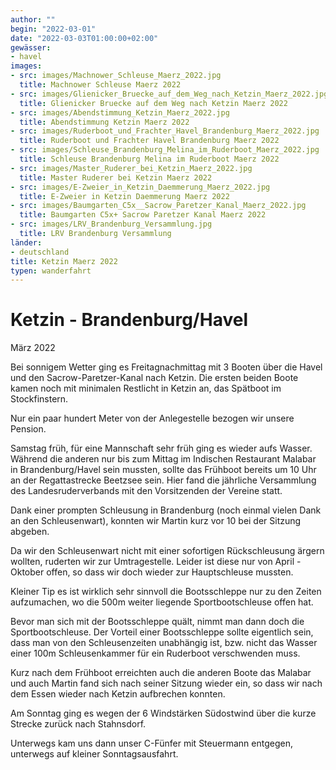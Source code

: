 ```yaml
---
author: ""
begin: "2022-03-01"
date: "2022-03-03T01:00:00+02:00"
gewässer:
- havel
images:
- src: images/Machnower_Schleuse_Maerz_2022.jpg
  title: Machnower Schleuse Maerz 2022
- src: images/Glienicker_Bruecke_auf_dem_Weg_nach_Ketzin_Maerz_2022.jpg
  title: Glienicker Bruecke auf dem Weg nach Ketzin Maerz 2022
- src: images/Abendstimmung_Ketzin_Maerz_2022.jpg
  title: Abendstimmung Ketzin Maerz 2022
- src: images/Ruderboot_und_Frachter_Havel_Brandenburg_Maerz_2022.jpg
  title: Ruderboot und Frachter Havel Brandenburg Maerz 2022
- src: images/Schleuse_Brandenburg_Melina_im_Ruderboot_Maerz_2022.jpg
  title: Schleuse Brandenburg Melina im Ruderboot Maerz 2022
- src: images/Master_Ruderer_bei_Ketzin_Maerz_2022.jpg
  title: Master Ruderer bei Ketzin Maerz 2022
- src: images/E-Zweier_in_Ketzin_Daemmerung_Maerz_2022.jpg
  title: E-Zweier in Ketzin Daemmerung Maerz 2022
- src: images/Baumgarten_C5x__Sacrow_Paretzer_Kanal_Maerz_2022.jpg
  title: Baumgarten C5x+ Sacrow Paretzer Kanal Maerz 2022
- src: images/LRV_Brandenburg_Versammlung.jpg
  title: LRV Brandenburg Versammlung
länder: 
- deutschland
title: Ketzin Maerz 2022
typen: wanderfahrt
---
```



# Ketzin - Brandenburg/Havel


März 2022

Bei sonnigem Wetter ging es Freitagnachmittag mit 3 Booten über die Havel und den Sacrow-Paretzer-Kanal nach Ketzin. Die ersten beiden Boote kamen noch mit minimalen Restlicht in Ketzin an, das Spätboot im Stockfinstern.

Nur ein paar hundert Meter von der Anlegestelle bezogen wir unsere Pension.

Samstag früh, für eine Mannschaft sehr früh ging es wieder aufs Wasser. Während die anderen nur bis zum Mittag im Indischen Restaurant Malabar in Brandenburg/Havel sein mussten, sollte das Frühboot bereits um 10 Uhr an der Regattastrecke Beetzsee sein. Hier fand die jährliche Versammlung des Landesruderverbands mit den Vorsitzenden der Vereine statt.

Dank einer prompten Schleusung in Brandenburg (noch einmal vielen Dank an den Schleusenwart), konnten wir Martin kurz vor 10 bei der Sitzung abgeben.

Da wir den Schleusenwart nicht mit einer sofortigen Rückschleusung ärgern wollten, ruderten wir zur Umtragestelle. Leider ist diese nur von April - Oktober offen, so dass wir doch wieder zur Hauptschleuse mussten.

Kleiner Tip es ist wirklich sehr sinnvoll die Bootsschleppe nur zu den Zeiten aufzumachen, wo die 500m weiter liegende Sportbootschleuse offen hat.

Bevor man sich mit der Bootsschleppe quält, nimmt man dann doch die Sportbootschleuse. Der Vorteil einer Bootsschleppe sollte eigentlich sein, dass man von den Schleusenzeiten unabhängig ist, bzw. nicht das Wasser einer 100m Schleusenkammer für ein Ruderboot verschwenden muss.

Kurz nach dem Frühboot erreichten auch die anderen Boote das Malabar und auch Martin fand sich nach seiner Sitzung wieder ein, so dass wir nach dem Essen wieder nach Ketzin aufbrechen konnten.

Am Sonntag ging es wegen der 6 Windstärken Südostwind über die kurze Strecke zurück nach Stahnsdorf.

Unterwegs kam uns dann unser C-Fünfer mit Steuermann entgegen, unterwegs auf kleiner Sonntagsausfahrt.
